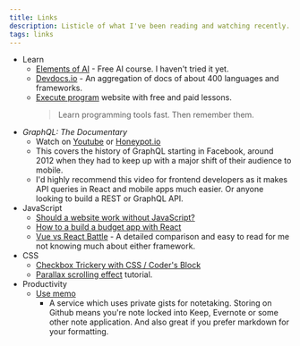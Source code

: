 ```yaml
---
title: Links
description: Listicle of what I've been reading and watching recently.
tags: links
---
```


- Learn
    - [Elements of AI](https://www.elementsofai.com/) - Free AI course. I haven't tried it yet.
    - [Devdocs.io](https://devdocs.io/) - An aggregation of docs of about 400 languages and frameworks.
    - [Execute program](https://www.executeprogram.com/) website with free and paid lessons.
        > Learn programming tools fast. Then remember them.
- _GraphQL: The Documentary_
    - Watch on [Youtube](https://www.youtube.com/watch?v=783ccP__No8) or [Honeypot.io](https://videos.honeypot.io/graphql-documentary-2019/)
    - This covers the history of GraphQL starting in Facebook, around 2012 when they had to keep up with a major shift of their audience to mobile.
    - I'd highly recommend this video for frontend developers as it makes API queries in React and mobile apps much easier. Or anyone looking to build a REST or GraphQL API.
- JavaScript
    - [Should a website work without JavaScript?](https://css-tricks.com/should-a-website-work-without-javascript/)
    - [How to a build a budget app with React](https://medium.com/@dremiralles/build-a-budget-app-with-react-part-1-of-2-b3337f6222f0)
    - [Vue vs React Battle](https://deliciousbrains.com/vue-vs-react-battle-javascript/) - A detailed comparison and easy to read for me not knowing much about either framework.
- CSS
    - [Checkbox Trickery with CSS / Coder's Block](https://codersblock.com/blog/checkbox-trickery-with-css/)
    - [Parallax scrolling effect](https://www.w3schools.com/howto/howto_css_parallax.asp) tutorial.
- Productivity
    - [Use memo](https://usememo.com/)
        - A service which uses private gists for notetaking. Storing on Github means you're note locked into Keep, Evernote or some other note application. And also great if you prefer markdown for your formatting.
